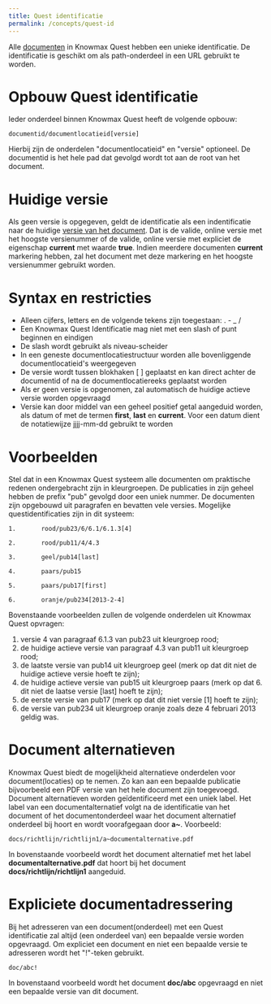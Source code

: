 ```yaml
---
title: Quest identificatie
permalink: /concepts/quest-id
---
```


Alle [documenten](/topics/document-structure) in Knowmax Quest hebben een unieke identificatie. De identificatie is geschikt om als path-onderdeel in een URL gebruikt te worden. 

# Opbouw Quest identificatie
Ieder onderdeel binnen Knowmax Quest heeft de volgende opbouw:
```
documentid/documentlocatieid[versie]
```
Hierbij zijn de onderdelen "documentlocatieid" en "versie" optioneel. De documentid is het hele pad dat gevolgd wordt tot aan de root van het document.

# Huidige versie
Als geen versie is opgegeven, geldt de identificatie als een indentificatie naar de huidige [versie van het document](/topics/document-structure). Dat is de valide, online versie met het hoogste versienummer of de valide, online versie met expliciet de eigenschap **current** met waarde **true**. Indien meerdere documenten **current** markering hebben, zal het document met deze markering en het hoogste versienummer gebruikt worden.

# Syntax en restricties
* Alleen cijfers, letters en de volgende tekens zijn toegestaan: . - _ /
* Een Knowmax Quest Identificatie mag niet met een slash of punt beginnen en eindigen
* De slash wordt gebruikt als niveau-scheider
* In een geneste documentlocatiestructuur worden alle bovenliggende documentlocatieid's weergegeven
* De versie wordt tussen blokhaken [ ] geplaatst en kan direct achter de documentid of na de documentlocatiereeks geplaatst worden
* Als er geen versie is opgenomen, zal automatisch de huidige actieve versie worden opgevraagd
* Versie kan door middel van een geheel positief getal aangeduid worden, als datum of met de termen **first**, **last** en **current**. Voor een datum dient de notatiewijze jjjj-mm-dd gebruikt te worden

# Voorbeelden
Stel dat in een Knowmax Quest systeem alle documenten om praktische redenen ondergebracht zijn in kleurgroepen. De publicaties in zijn geheel hebben de prefix "pub" gevolgd door een uniek nummer. De documenten zijn opgebouwd uit paragrafen en bevatten vele versies. Mogelijke questidentificaties zijn in dit systeem:

```
1.       rood/pub23/6/6.1/6.1.3[4]
```
```
2.       rood/pub11/4/4.3
```
```
3.       geel/pub14[last]
```
```
4.       paars/pub15
```
```
5.       paars/pub17[first]
```
```
6.       oranje/pub234[2013-2-4]
```

Bovenstaande voorbeelden zullen de volgende onderdelen uit Knowmax Quest opvragen:

1. versie 4 van paragraaf 6.1.3 van pub23 uit kleurgroep rood;
2. de huidige actieve versie van paragraaf 4.3 van pub11 uit kleurgroep rood;
3. de laatste versie van pub14 uit kleurgroep geel (merk op dat dit niet de huidige actieve versie hoeft te zijn);
4. de huidige actieve versie van pub15 uit kleurgroep paars (merk op dat 6. dit niet de laatse versie [last] hoeft te zijn);
5. de eerste versie van pub17 (merk op dat dit niet versie [1] hoeft te zijn);
6. de versie van pub234 uit kleurgroep oranje zoals deze 4 februari 2013 geldig was.

# Document alternatieven
Knowmax Quest biedt de mogelijkheid alternatieve onderdelen voor document(locaties) op te nemen. Zo kan aan een bepaalde publicatie bijvoorbeeld een PDF versie van het hele document zijn toegevoegd. Document alternatieven worden geïdentificeerd met een uniek label. Het label van een documentalternatief volgt na de identificatie van het document of het documentonderdeel waar het document alternatief onderdeel bij hoort en wordt voorafgegaan door **a~**. Voorbeeld:

```
docs/richtlijn/richtlijn1/a~documentalternative.pdf
```

In bovenstaande voorbeeld wordt het document alternatief met het label **documentalternative.pdf** dat hoort bij het document **docs/richtlijn/richtlijn1** aangeduid.

# Expliciete documentadressering
Bij het adresseren van een document(onderdeel) met een Quest identificatie zal altijd (een onderdeel van) een bepaalde versie worden opgevraagd. Om expliciet een document en niet een bepaalde versie te adresseren wordt het "!"-teken gebruikt.

```
doc/abc!
```

In bovenstaand voorbeeld wordt het document **doc/abc** opgevraagd en niet een bepaalde versie van dit document.
